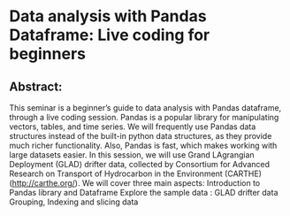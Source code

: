 # Data analysis with Pandas Dataframe: Live coding for beginners
## Abstract:
This seminar is a beginner’s guide to data analysis with Pandas dataframe, through a live coding session. Pandas is a popular library for manipulating vectors, tables, and time series. We will frequently use Pandas data structures instead of the built-in python data structures, as they provide much richer functionality. Also, Pandas is fast, which makes working with large datasets easier.  In this session, we will use Grand LAgrangian Deployment (GLAD) drifter data, collected by Consortium for Advanced Research on Transport of Hydrocarbon in the Environment (CARTHE)(http://carthe.org/). We will cover three main aspects:
Introduction to Pandas library and Dataframe 
Explore the sample data : GLAD drifter data
Grouping, Indexing and slicing data

